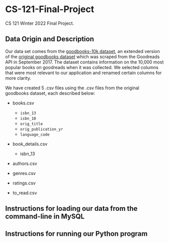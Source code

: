 # CS-121-Final-Project
CS 121 Winter 2022 Final Project.

## Data Origin and Description
Our data set comes from the [goodbooks-10k dataset](https://github.com/malcolmosh/goodbooks-10k-extended/blob/master/README.md), an extended version of 
the [original goodbooks dataset](https://github.com/zygmuntz/goodbooks-10k) 
which was scraped from the Goodreads API in September 2017. The dataset contains 
information on the 10,000 most popular books on goodreads when it was collected. 
We selected columns that were most relevant to our application and renamed 
certain columns for more clarity. 

We have created 5 .csv files using the .csv files from the original goodbooks
dataset, each described below:
- books.csv
    - ```isbn_13```
    - ```isbn_10```
    - ```orig_title```
    - ```orig_publication_yr```
    - ```language_code```

- book_details.csv
    - isbn_13

- authors.csv

- genres.csv

- ratings.csv

- to_read.csv

## Instructions for loading our data from the command-line in MySQL

## Instructions for running our Python program
